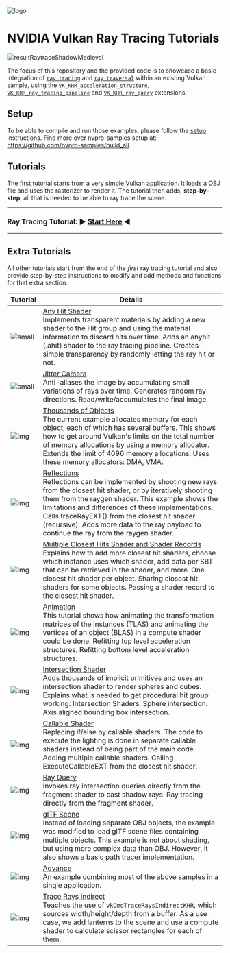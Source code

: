 ![logo](http://nvidianews.nvidia.com/_ir/219/20157/NV_Designworks_logo_horizontal_greenblack.png)

# NVIDIA Vulkan Ray Tracing Tutorials

![resultRaytraceShadowMedieval](docs/Images/resultRaytraceShadowMedieval.png)


The focus of this repository and the provided code is to showcase a basic integration of
[`ray tracing`](https://www.khronos.org/registry/vulkan/specs/1.2-extensions/html/vkspec.html#ray-tracing) and [`ray traversal`](https://www.khronos.org/registry/vulkan/specs/1.2-extensions/html/vkspec.html#ray-traversal) within an existing Vulkan sample, using the
[`VK_KHR_acceleration_structure`](https://www.khronos.org/registry/vulkan/specs/1.2-extensions/html/vkspec.html#VK_KHR_acceleration_structure), [`VK_KHR_ray_tracing_pipeline`](https://www.khronos.org/registry/vulkan/specs/1.2-extensions/html/vkspec.html#VK_KHR_ray_tracing_pipeline) and [`VK_KHR_ray_query`](https://www.khronos.org/registry/vulkan/specs/1.2-extensions/html/vkspec.html#VK_KHR_ray_query) extensions.

## Setup

To be able to compile and run those examples, please follow the [setup](docs/setup.md) instructions. Find more over nvpro-samples setup at: https://github.com/nvpro-samples/build_all.

## Tutorials 

The [first tutorial](https://nvpro-samples.github.io/vk_raytracing_tutorial_KHR/) starts from a very simple Vulkan application. It loads a OBJ file and uses the rasterizer to render it. The tutorial then adds, **step-by-step**, all that is needed to be able to ray trace the scene.

-------
### Ray Tracing Tutorial: :arrow_forward: **[Start Here](https://nvpro-samples.github.io/vk_raytracing_tutorial_KHR/)** :arrow_backward:

-------


## Extra Tutorials

All other tutorials start from the end of the _first_ ray tracing tutorial and also provide step-by-step instructions to modify and add methods and functions for that extra section.



Tutorial | Details
---------|--------
![small](ray_tracing_anyhit/images/anyhit.png) | [Any Hit Shader](ray_tracing_anyhit)<br>Implements transparent materials by adding a new shader to the Hit group and using the material information to discard hits over time. Adds an anyhit (.ahit) shader to the ray tracing pipeline. Creates simple transparency by randomly letting the ray hit or not.
![small](ray_tracing_jitter_cam/images/antialiasing.png) | [Jitter Camera](ray_tracing_jitter_cam)<br>  Anti-aliases the image by accumulating small variations of rays over time. Generates random ray directions. Read/write/accumulates the final image.
![img](ray_tracing_instances/images/instances.png) | [Thousands of Objects](ray_tracing_instances) <br> The current example allocates memory for each object, each of which has several buffers. This shows how to get around Vulkan's limits on the total number of memory allocations by using a memory allocator. Extends the limit of 4096 memory allocations. Uses these memory allocators: DMA, VMA.
![img](ray_tracing_reflections/images/reflections.png) | [Reflections](ray_tracing_reflections) <br> Reflections can be implemented by shooting new rays from the closest hit shader, or by iteratively shooting them from the raygen shader. This example shows the limitations and differences of these implementations. Calls traceRayEXT() from the closest hit shader (recursive). Adds more data to the ray payload to continue the ray from the raygen shader.
![img](ray_tracing_manyhits/images/manyhits.png) | [Multiple Closest Hits Shader and Shader Records](ray_tracing_manyhits) <br> Explains how to add more closest hit shaders, choose which instance uses which shader, add data per SBT that can be retrieved in the shader, and more. One closest hit shader per object. Sharing closest hit shaders for some objects. Passing a shader record to the closest hit shader.
![img](ray_tracing_animation/images/animation2.gif) | [Animation](ray_tracing_animation) <br> This tutorial shows how animating the transformation matrices of the instances (TLAS) and animating the vertices of an object (BLAS) in a compute shader could be done. Refitting top level acceleration structures. Refitting bottom level acceleration structures.
![img](ray_tracing_intersection/images/intersection.png) | [Intersection Shader](ray_tracing_intersection) <br> Adds thousands of implicit primitives and uses an intersection shader to render spheres and cubes. Explains what is needed to get procedural hit group working. Intersection Shaders. Sphere intersection. Axis aligned bounding box intersection.
![img](ray_tracing_callable/images/callable.png) | [Callable Shader](ray_tracing_callable) <br> Replacing if/else by callable shaders. The code to execute the lighting is done in separate callable shaders instead of being part of the main code. Adding multiple callable shaders. Calling ExecuteCallableEXT from the closest hit shader.
![img](ray_tracing_rayquery/images/rayquery.png) | [Ray Query](ray_tracing_rayquery) <br> Invokes ray intersection queries directly from the fragment shader to cast shadow rays. Ray tracing directly from the fragment shader.
![img](ray_tracing_gltf/images/vk_ray_tracing_gltf_KHR_2.png) | [glTF Scene](ray_tracing_gltf) <br> Instead of loading separate OBJ objects, the example was modified to load glTF scene files containing multiple objects. This example is not about shading, but using more complex data than OBJ. However, it also shows a basic path tracer implementation.
![img](ray_tracing__advance/images/ray_tracing__advance.png) | [Advance](ray_tracing__advance) <br> An example combining most of the above samples in a single application.
![img](docs/Images/indirect_scissor/intro.png) | [Trace Rays Indirect](ray_tracing_indirect_scissor) <br> Teaches the use of `vkCmdTraceRaysIndirectKHR`, which sources width/height/depth from a buffer. As a use case, we add lanterns to the scene and use a compute shader to calculate scissor rectangles for each of them.